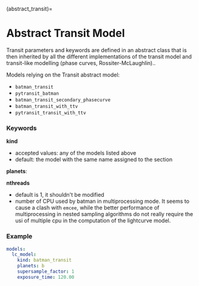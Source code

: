 (abstract_transit)=

# Abstract Transit Model

Transit parameters and keywords are defined in an abstract class that is then inherited by all the different implementations of the transit model and transit-like modelling (phase curves, Rossiter-McLaughlin)..

Models relying on the Transit abstract model:
- ``batman_transit``
- ``pytransit_batman``
- ``batman_transit_secondary_phasecurve``
- ``batman_transit_with_ttv``
- ``pytransit_transit_with_ttv``


### Keywords

**kind**
* accepted values: any of the models listed above
* default: the model with the same name assigned to the section

**planets**:


**nthreads**
* default is 1, it shouldn't be modified
* number of CPU used by batman in multiprocessing mode. It seems to cause a clash with ``emcee``, while the better performance of multiprocessing in nested sampling algorithms do not really require the usi of multiple cpu in the computation of the lightcurve model.

### Example

```yaml
models:
  lc_model:
    kind: batman_transit
    planets: b
    supersample_factor: 1
    exposure_time: 120.00
```

